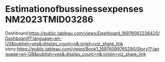 # Estimationofbussinessexpenses NM2023TMID03286
Dashboard:https://public.tableau.com/views/Dashboard_16976082236420/Dashboard1?:language=en-US&publish=yes&:display_count=n&:origin=viz_share_link
story:https://public.tableau.com/views/Book1_16976099765290/Story1?:language=en-GB&publish=yes&:display_count=n&:origin=viz_share_link
